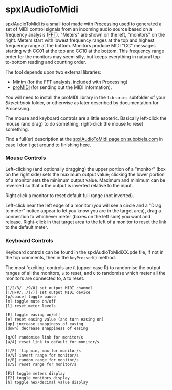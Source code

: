 # spxlAudioToMidispxlAudioToMidi is a small tool made with [Processing][] used to generated a set of MIDI control signals from an incoming audio sourcebased on a frequency analysis ([FFT][]). "Meters" are shown on the left, "monitors" on the right. Meters start with lowest frequency rangesat the top and highest frequency range at the bottom. Monitors produce MIDI "CC" messages starting with CC01 at the top and CC10 at the bottom.This frequency range order for the monitors may seem silly, but keeps everything in natural top-to-bottom reading and counting order.The tool depends upon two external libraries:* [Minim][] (for the FFT analysis, included with Processing)* [proMIDI][] (for sending out the MIDI information).You will need to install the proMIDI library in the `libraries` subfolder of your *Sketchbook* folder, or otherwiseas later described by documentation for Processing.The mouse and keyboard controls are a little esoteric. Basically left-click the mouse (and drag) to do something,right-click the mouse to reset something.Find a full(er) description at the [spxlAudioToMidi page on subpixels.com](http://subpixels.com/processing/spxlAudioToMidi/)in case I don't get around to finishing here.### Mouse ControlsLeft-clicking (and optionally dragging) the upper portion of a "monitor" (box on the right side) sets the maximumoutput value; clicking the lower portion of a monitor sets the minimum output value. Maximum and minimum can bereversed so that a the output is inverted relative to the input.Right click a monitor to reset default full range (not inverted).Left-click near the left edge of a monitor (you will see a circle and a "Drag to meter" notice appear to let youknow you are in the target area), drag a connection to whichever meter (boxes on the left side) you wantand release. Right-click in that target area to the left of a monitor to reset the link to the default meter.### Keyboard ControlsKeyboard controls can be found in the spxlAudioToMidiXX.pde file, if not in the top comments, then in the `keyPressed()` method.The most 'exciting' controls are `R` (upper-case R) to randomise the output ranges of all the monitors, `S` to reset,and `Q` to randomise which meter all the monitors are connected to, `A` to reset.	[1/2/3/../9/0] set output MIDI channel	[!/@/#/../(/)] set output MIDI device	[p/space] toggle pause	[m] toggle mute on/off	[l] reset meter levels	[E] toggle easing on/off	[e] reset easing value (and turn easing on)	[up] increase snappiness of easing	[down] decrease snappiness of easing	[q/Q] randomise link for monitor/s	[a/A] reset link to default for monitor/s	[f/F] flip min, max for monitor/s	[v/V] invert range for monitor/s	[r/R] random range for monitor/s	[s/S] reset range for monitor/s	[F1] toggle meters display	[F2] toggle monitors display	[h] toggle hex/decimal value display[FFT]: http://en.wikipedia.org/wiki/FFT	"Fast Fourier Transform"[Processing]: http://www.processing.org	"Processing language and development environemnt"[Minim]: http://code.compartmental.net/tools/minim/	"Minim"[proMidi]: http://creativecomputing.cc/p5libs/promidi/	"proMidi by Christian Riekoff"